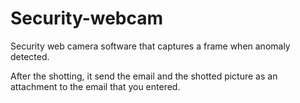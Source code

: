 # Security-webcam
Security web camera software that captures a frame when anomaly detected. 

After the shotting, it send the email and the shotted picture as an attachment to the email that you entered.
